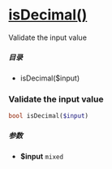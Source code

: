 [isDecimal()](http://twinh.github.com/widget/api/isDecimal)
===========================================================

Validate the input value

##### 目录
* isDecimal($input)

### Validate the input value
```php
bool isDecimal($input)
```

##### 参数
* **$input** `mixed` 

